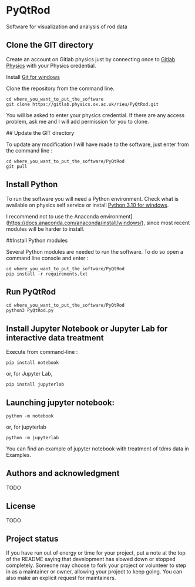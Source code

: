 # PyQtRod

Software for visualization and analysis of rod data


## Clone the GIT directory 

Create an account on Gitlab physics just by connecting once to [Gitlab Physics](https://gitlab.physics.ox.ac.uk/) with your Physics credential.

Install [Git for windows](https://git-scm.com/book/en/v2/Getting-Started-Installing-Git)

Clone the repository from the command line.

```
cd where_you_want_to_put_the_software
git clone https://gitlab.physics.ox.ac.uk/rieu/PyQtRod.git
```

You will be asked to enter your physics credential. If there are any access problem, ask me and I will add permission for you to clone.

## Update the GIT directory

To update any modification I will have made to the software, just enter from the command line :

```
cd where_you_want_to_put_the_software/PyQtRod
git pull
```

## Install Python

To run the software you will need a Python environment. Check what is available on physics self service or install [Python 3.10 for windows](https://docs.python.org/3/using/windows.html). 

I recommend not to use the Anaconda environment](https://docs.anaconda.com/anaconda/install/windows/), since most recent modules will be harder to install. 

##Install Python modules

Several Python modules are needed to run the software. To do so open a command line console and enter : 

```
cd where_you_want_to_put_the_software/PyQtRod
pip install -r requirements.txt
```

## Run PyQtRod

```
cd where_you_want_to_put_the_software/PyQtRod
python3 PyQtRod.py
```

## Install Jupyter Notebook or Jupyter Lab for interactive data treatment
Execute from command-line : 
```
pip install notebook
```
or, for Jupyter Lab,

```
pip install jupyterlab
```

## Launching jupyter notebook:
```
python -m notebook
```

or, for jupyterlab
```
python -m jupyterlab
```

You can find an example of jupyter notebook with treatment of tdms data in Examples.

## Authors and acknowledgment
TODO
## License
TODO
## Project status
If you have run out of energy or time for your project, put a note at the top of the README saying that development has slowed down or stopped completely. Someone may choose to fork your project or volunteer to step in as a maintainer or owner, allowing your project to keep going. You can also make an explicit request for maintainers.

